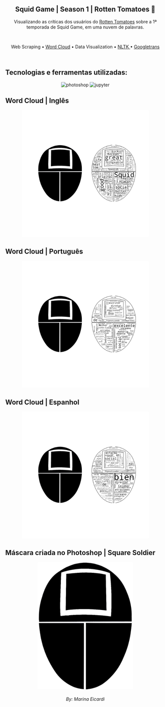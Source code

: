 <h2 align="center">Squid Game | Season 1 | Rotten Tomatoes 🍅</h2>

<p align="center">Visualizando as críticas dos usuários do <a href="https://www.rottentomatoes.com/">Rotten Tomatoes</a> sobre a 1ª temporada de Squid Game, em uma nuvem de palavras.</p>&emsp;
<p align="center">Web Scraping • <a href="http://amueller.github.io/word_cloud/index.html">Word Cloud</a> • Data Visualization • <a href="https://www.nltk.org/">NLTK </a> • <a href="https://py-googletrans.readthedocs.io/en/latest/#language-detection">Googletrans</a></p>&emsp;


## Tecnologias e ferramentas utilizadas:
<div align="center">
  <img src="https://img.shields.io/badge/Adobe-Photoshop-31A8FF?style=for-the-badge&logo=Adobe-Photoshop&labelColor=0a446b&logoWidth=15" alt="photoshop">
  <img src="https://img.shields.io/badge/Jupyter-F37626.svg?&style=for-the-badge&logo=Jupyter&logoColor=white" alt="jupyter">
</div>

## Word Cloud | Inglês 
<p align="center">
  <kbd>
    <img width="400" height="400" style="border-radius: 2px" src="./wc-adjs-squidgame.png" alt="wordcloud-en">
  </kbd>
</p>

## Word Cloud | Português 

<p align="center">
  <kbd>
    <img width="400" height="400" style="border-radius: 2px" src="./wc-adjs-pt-squidgame.png" alt="wordcloud-pt">
  </kbd>
</p>

## Word Cloud | Espanhol 

<p align="center">
  <kbd>
    <img  width="400" height="400" style="border-radius: 2px" src="./wc-adjs-es-squidgame.png" alt="wordcloud-es">
  </kbd>
</p>

## Máscara criada no Photoshop | Square Soldier
<p align="center">
  <kbd>
    <img width="300" height="400" style="border-radius: 2px" src="./Square-Mask-Edit.png" alt="square-soldier">
    <h6 align="center"><i>By: Marina Eicardi</i></h6>
  </kbd>
</p>

